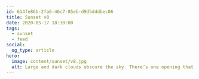 ```yaml
---
id: 614fe86b-2fa6-46c7-85eb-d9d5dddbec06
title: Sunset v8
date: 2020-05-17 18:30:00
tags:
  - sunset
  - feed
social:
  og_type: article
hero:
  image: content/sunset/v8.jpg
  alt: Large and dark clouds obscure the sky. There’s one opening that let’s through streaks of light, creating beautiful godrays that shine onto a field.
---
```

